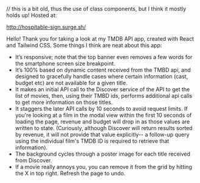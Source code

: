 // this is a bit old, thus the use of class components, but I think it mostly holds up! Hosted at:

http://hospitable-sign.surge.sh/

Hello! Thank you for taking a look at my TMDB API app, created with React and Tailwind CSS. 
Some things I think are neat about this app:

- It’s responsive; note that the top banner even removes a few words for the smartphone screen size breakpoint.
- It’s 100% based on dynamic content received from the TMBD api, and designed to gracefully handle cases where certain information (cast, budget etc) are not available for a given title.
- It makes an initial API call to the Discover service of the API to get the list of movies, then, using their TMBD ids, performs additional api calls to get more information on those titles.
- It staggers the later API calls by 10 seconds to avoid request limits. If you're looking at a film in the modal view within the first 10 seconds of loading the page, revenue and budget will drop in as those values are written to state. (Curiously, although Discover will return results sorted by revenue, it will not provide that value explicitly-- a follow-up query using the individual film's TMDB ID is required to retrieve that information).
- The background cycles through a poster image for each title received from Discover. 
- If a movie really annoys you, you can remove it from the grid by hitting the X in top right. Refresh the page to undo.
